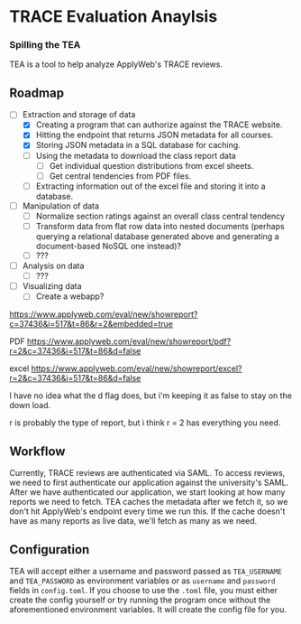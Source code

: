 # TRACE Evaluation Anaylsis
### Spilling the TEA

TEA is a tool to help analyze ApplyWeb's TRACE reviews.

## Roadmap
- [ ] Extraction and storage of data
  - [x] Creating a program that can authorize against the TRACE website.
  - [x] Hitting the endpoint that returns JSON metadata for all courses.
  - [x] Storing JSON metadata in a SQL database for caching.
  - [ ] Using the metadata to download the class report data
    - [ ] Get individual question distributions from excel sheets.
    - [ ] Get central tendencies from PDF files.
  - [ ] Extracting information out of the excel file and storing it into a database.
- [ ] Manipulation of data
  - [ ] Normalize section ratings against an overall class central tendency
  - [ ] Transform data from flat row data into nested documents (perhaps querying a relational database generated above and generating a document-based NoSQL one instead)?
  - [ ] ???
- [ ] Analysis on data
  - [ ] ???
- [ ] Visualizing data
  - [ ] Create a webapp?

https://www.applyweb.com/eval/new/showreport?c=37436&i=517&t=86&r=2&embedded=true

PDF
https://www.applyweb.com/eval/new/showreport/pdf?r=2&c=37436&i=517&t=86&d=false

excel
https://www.applyweb.com/eval/new/showreport/excel?r=2&c=37436&i=517&t=86&d=false

I have no idea what the d flag does, but i'm keeping it as false to stay on the
down load.

r is probably the type of report, but i think r = 2 has everything you need.

## Workflow

Currently, TRACE reviews are authenticated via SAML. To access reviews, we need to first authenticate our application against the university's SAML. After we have authenticated our application, we start looking at how many reports we need to fetch. TEA caches the metadata after we fetch it, so we don't hit ApplyWeb's endpoint every time we run this. If the cache doesn't have as many reports as live data, we'll fetch as many as we need.

## Configuration

TEA will accept either a username and password passed as `TEA_USERNAME` and `TEA_PASSWORD` as environment variables or as `username` and `password` fields in `config.toml`. If you choose to use the `.toml` file, you must either create the config yourself or try running the program once without the aforementioned environment variables. It will create the config file for you.
